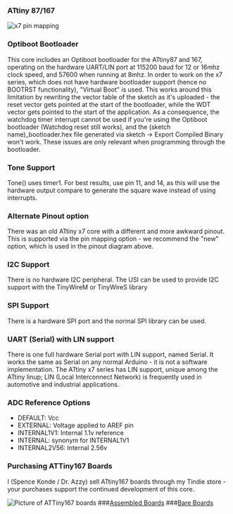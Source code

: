 ### ATtiny 87/167
![x7 pin mapping](http://drazzy.com/e/img/PinoutT167.png "Arduino Pin Mapping for ATtiny x7 series")

### Optiboot Bootloader
This core includes an Optiboot bootloader for the ATtiny87 and 167, operating on the hardware UART/LIN port at 115200 baud for 12 or 16mhz clock speed, and 57600 when running at 8mhz. In order to work on the x7 series, which does not have hardware bootloader support (hence no BOOTRST functionality), "Virtual Boot" is used. This works around this limitation by rewriting the vector table of the sketch as it's uploaded - the reset vector gets pointed at the start of the bootloader, while the WDT vector gets pointed to the start of the application. As a consequence, the watchdog timer interrupt cannot be used if you're using the Optiboot bootloader (Watchdog reset still works), and the (sketch name)_bootloader.hex file generated via sketch -> Export Compiled Binary won't work. These issues are only relevant when programming through the bootloader. 

### Tone Support
Tone() uses timer1. For best results, use pin 11, and 14, as this will use the hardware output compare to generate the square wave instead of using interrupts.

### Alternate Pinout option
There was an old ATtiny x7 core with a different and more awkward pinout. This is supported via the pin mapping option - we recommend the "new" option, which is used in the pinout diagram above. 

### I2C Support
There is no hardware I2C peripheral. The USI can be used to provide I2C support with the TinyWireM or TinyWireS library

### SPI Support
There is a hardware SPI port and the normal SPI library can be used. 

### UART (Serial) with LIN support
There is one full hardware Serial port with LIN support, named Serial. It works the same as Serial on any normal Arduino - it is not a software implementation. The ATtiny x7 series has LIN support, unique among the ATtiny linup; LIN (Local Interconnect Network) is frequently used in automotive and industrial applications. 

### ADC Reference Options
* DEFAULT: Vcc
* EXTERNAL: Voltage applied to AREF pin
* INTERNAL1V1: Internal 1.1v reference
* INTERNAL: synonym for INTERNAL1V1
* INTERNAL2V56: Internal 2.56v

### Purchasing ATTiny167 Boards
I (Spence Konde / Dr. Azzy) sell ATtiny167 boards through my Tindie store - your purchases support the continued development of this core. 

![Picture of ATTiny167 boards](https://d3s5r33r268y59.cloudfront.net/77443/products/thumbs/2016-04-19T01:35:24.770Z-AZB7_Asy.png.855x570_q85_pad_rcrop.png)
###[Assembled Boards](https://www.tindie.com/products/DrAzzy/attiny-861-or-167-development-board-assembled/)
###[Bare Boards](https://www.tindie.com/products/DrAzzy/attiny-16787861461261-breakout-bare-board/)
